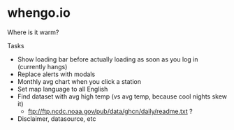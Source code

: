 whengo.io
=========

Where is it warm?

Tasks
* Show loading bar before actually loading as soon as you log in (currently hangs)
* Replace alerts with modals
* Monthly avg chart when you click a station
* Set map language to all English
* Find dataset with avg high temp (vs avg temp, because cool nights skew it)
	* ftp://ftp.ncdc.noaa.gov/pub/data/ghcn/daily/readme.txt ?
* Disclaimer, datasource, etc

